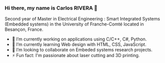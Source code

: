 ### Hi there, my name is Carlos RIVERA 👋
Second year of Master in Electrical Engineering : Smart Integrated Systems (Embedded systems) in the University of Franche-Comté located in Besançon, France.

- 🔭 I’m currently working on applications using C/C++, C#, Python.
- 🌱 I’m currently learning Web design with HTML, CSS, JavaScript.
- 👯 I’m looking to collaborate on Embeded systems research projects.
- ⚡ Fun fact: I'm passionate about laser cutting and 3D printing.
